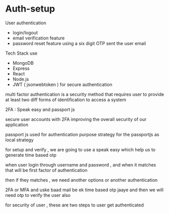 # Auth-setup

User authentication
- login/logout
- email verification feature
- password reset feature using a six digit OTP sent the user email

Tech Stack use

- MongoDB 
- Express
- React 
- Node.js
- JWT ( jsonwebtoken ) for secure authentication



multi factor authentication is a security method that requires user to provide at least two diff forms of identification to access a system 


2FA : Speak easy and passport js

secure user accounts with 2FA improving the overall security of our application


passport js used for authentication purpose
strategy for the passportjs as local strategy 


for setup and verify , we are going to use a speak easy which help us to generate time based otp 


when user login through username and password , and when it matches that will be first factor of authentication

then if they matches , we need another options or another authentication


2FA or MFA and uske baad mail be ek time based otp jaaye and then we will need otp to verify the user also 

for security of user , these are two steps to user get authenticated


